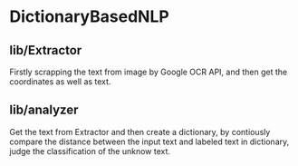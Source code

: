 # DictionaryBasedNLP

## lib/Extractor
Firstly scrapping the text from image by Google OCR API, and then get the coordinates as well as text.

## lib/analyzer
Get the text from Extractor and then create a dictionary, by contiously compare the distance between the input text and labeled text in dictionary, judge the classification of the unknow text.
